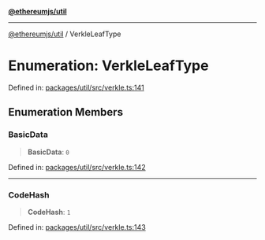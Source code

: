 [**@ethereumjs/util**](../README.md)

***

[@ethereumjs/util](../README.md) / VerkleLeafType

# Enumeration: VerkleLeafType

Defined in: [packages/util/src/verkle.ts:141](https://github.com/Dargon789/ethereumjs-monorepo/blob/master/packages/util/src/verkle.ts#L141)

## Enumeration Members

### BasicData

> **BasicData**: `0`

Defined in: [packages/util/src/verkle.ts:142](https://github.com/Dargon789/ethereumjs-monorepo/blob/master/packages/util/src/verkle.ts#L142)

***

### CodeHash

> **CodeHash**: `1`

Defined in: [packages/util/src/verkle.ts:143](https://github.com/Dargon789/ethereumjs-monorepo/blob/master/packages/util/src/verkle.ts#L143)
